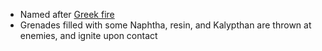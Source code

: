 - Named after [Greek fire](https://en.wikipedia.org/wiki/Greek_fire)
- Grenades filled with some Naphtha, resin, and Kalypthan are thrown at enemies, and ignite upon contact